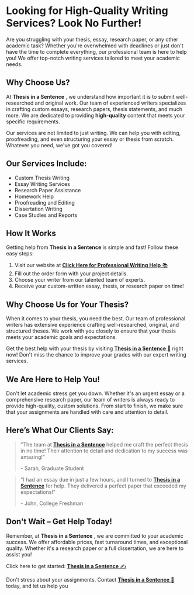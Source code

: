 # Looking for High-Quality Writing Services? Look No Further!

Are you struggling with your thesis, essay, research paper, or any other academic task? Whether you're overwhelmed with deadlines or just don't have the time to complete everything, our professional team is here to help you! We offer top-notch writing services tailored to meet your academic needs.

## Why Choose Us?

At **Thesis in a Sentence** , we understand how important it is to submit well-researched and original work. Our team of experienced writers specializes in crafting custom essays, research papers, thesis statements, and much more. We are dedicated to providing **high-quality** content that meets your specific requirements.

Our services are not limited to just writing. We can help you with editing, proofreading, and even structuring your essay or thesis from scratch. Whatever you need, we've got you covered!

## Our Services Include:

- Custom Thesis Writing
- Essay Writing Services
- Research Paper Assistance
- Homework Help
- Proofreading and Editing
- Dissertation Writing
- Case Studies and Reports

## How It Works

Getting help from **Thesis in a Sentence** is simple and fast! Follow these easy steps:

1. Visit our website at [**Click Here for Professional Writing Help** 📚](https://tinyurl.com/topessay?keyword=thesis+in+a+sentence)
2. Fill out the order form with your project details.
3. Choose your writer from our talented team of experts.
4. Receive your custom-written essay, thesis, or research paper on time!

## Why Choose Us for Your Thesis?

When it comes to your thesis, you need the best. Our team of professional writers has extensive experience crafting well-researched, original, and structured theses. We work with you closely to ensure that your thesis meets your academic goals and expectations.

Get the best help with your thesis by visiting [**Thesis in a Sentence** 📑](https://tinyurl.com/topessay?keyword=thesis+in+a+sentence) right now! Don't miss the chance to improve your grades with our expert writing services.

## We Are Here to Help You!

Don't let academic stress get you down. Whether it's an urgent essay or a comprehensive research paper, our team of writers is always ready to provide high-quality, custom solutions. From start to finish, we make sure that your assignments are handled with care and attention to detail.

## Here’s What Our Clients Say:

> "The team at [**Thesis in a Sentence**](https://tinyurl.com/topessay?keyword=thesis+in+a+sentence) helped me craft the perfect thesis in no time! Their attention to detail and dedication to my success was amazing!"
> 
> <footer>- Sarah, Graduate Student</footer>

> "I had an essay due in just a few hours, and I turned to [**Thesis in a Sentence**](https://tinyurl.com/topessay?keyword=thesis+in+a+sentence) for help. They delivered a perfect paper that exceeded my expectations!"
> 
> <footer>- John, College Freshman</footer>

## Don't Wait – Get Help Today!

Remember, at **Thesis in a Sentence** , we are committed to your academic success. We offer affordable prices, fast turnaround times, and exceptional quality. Whether it's a research paper or a full dissertation, we are here to assist you!

Click here to get started: [**Thesis in a Sentence** ✍️](https://tinyurl.com/topessay?keyword=thesis+in+a+sentence)

Don't stress about your assignments. Contact [**Thesis in a Sentence** 📘](https://tinyurl.com/topessay?keyword=thesis+in+a+sentence) today, and let us help you
